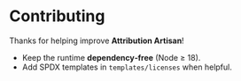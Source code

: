 # Contributing

Thanks for helping improve **Attribution Artisan**!

- Keep the runtime **dependency‑free** (Node ≥ 18).
- Add SPDX templates in `templates/licenses` when helpful.
